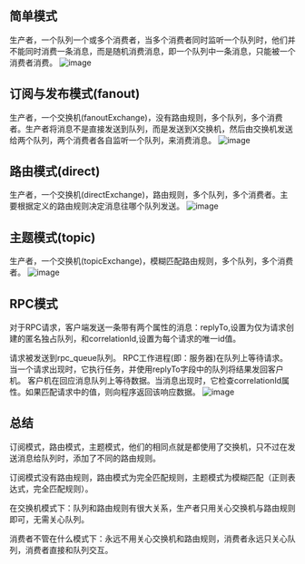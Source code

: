 ## 简单模式
生产者，一个队列一个或多个消费者，当多个消费者同时监听一个队列时，他们并不能同时消费一条消息，而是随机消费消息，即一个队列中一条消息，只能被一个消费者消费。
![image](https://user-images.githubusercontent.com/40445471/155252495-7653f435-447d-4965-a098-ba70d42c09b0.png)

## 订阅与发布模式(fanout)
生产者，一个交换机(fanoutExchange)，没有路由规则，多个队列，多个消费者。生产者将消息不是直接发送到队列，而是发送到X交换机，然后由交换机发送给两个队列，两个消费者各自监听一个队列，来消费消息。
![image](https://user-images.githubusercontent.com/40445471/155252535-950a2862-1098-4fc8-9724-8cadfafbe6ba.png)

## 路由模式(direct)
生产者，一个交换机(directExchange)，路由规则，多个队列，多个消费者。主要根据定义的路由规则决定消息往哪个队列发送。
![image](https://user-images.githubusercontent.com/40445471/155252578-87295af9-9220-4910-a20a-79c03d28cbf9.png)

## 主题模式(topic)
生产者，一个交换机(topicExchange)，模糊匹配路由规则，多个队列，多个消费者。
![image](https://user-images.githubusercontent.com/40445471/155252611-22504902-693a-43a0-a6dd-484d3868f2ad.png)

## RPC模式
对于RPC请求，客户端发送一条带有两个属性的消息：replyTo,设置为仅为请求创建的匿名独占队列，和correlationId,设置为每个请求的唯一id值。

请求被发送到rpc_queue队列。
RPC工作进程(即：服务器)在队列上等待请求。当一个请求出现时，它执行任务，并使用replyTo字段中的队列将结果发回客户机。
客户机在回应消息队列上等待数据。当消息出现时，它检查correlationId属性。如果匹配请求中的值，则向程序返回该响应数据。
![image](https://user-images.githubusercontent.com/40445471/155252726-73a140d6-0333-4ee6-8992-63278df02e6d.png)

## 总结
订阅模式，路由模式，主题模式，他们的相同点就是都使用了交换机，只不过在发送消息给队列时，添加了不同的路由规则。

订阅模式没有路由规则，路由模式为完全匹配规则，主题模式为模糊匹配（正则表达式，完全匹配规则）。

在交换机模式下：队列和路由规则有很大关系，生产者只用关心交换机与路由规则即可，无需关心队列。

消费者不管在什么模式下：永远不用关心交换机和路由规则，消费者永远只关心队列，消费者直接和队列交互。

